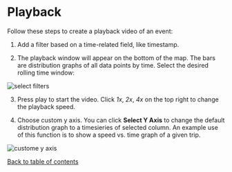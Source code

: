 # Playback

Follow these steps to create a playback video of an event:
1. Add a filter based on a time-related field, like timestamp.

2. The playback window will appear on the bottom of the map. The bars are distribution graphs of all data points by time. Select the desired rolling time window:

![select filters](https://d1a3f4spazzrp4.cloudfront.net/kepler.gl/documentation/image23.png "select filters")

3. Press play to start the video. Click _1x_, _2x_, _4x_ on the top right to change the playback speed.

4. Choose custom y axis. You can click __Select Y Axis__ to change the default distribution graph to a timesieries of selected column. An example use of this function is to show a speed vs. time graph of a given trip.

![custome y axis](https://d1a3f4spazzrp4.cloudfront.net/kepler.gl/documentation/h-playback-2.png "select filters")


[Back to table of contents](README.md)
